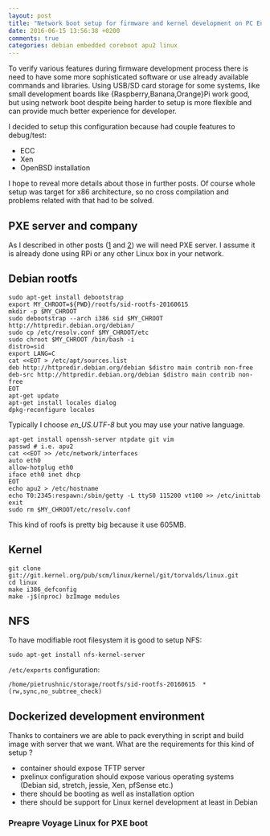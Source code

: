 ```yaml
---
layout: post
title: "Network boot setup for firmware and kernel development on PC Engines APU2"
date: 2016-06-15 13:56:38 +0200
comments: true
categories: debian embedded coreboot apu2 linux
---
```


To verify various features during firmware development process there is need to
have some more sophisticated software or use already available commands and
libraries. Using USB/SD card storage for some systems, like small development
boards like {Raspberry,Banana,Orange}Pi work good, but using network boot
despite being harder to setup is more flexible and can provide much better
experience for developer.

I decided to setup this configuration because had couple features to
debug/test:

* ECC
* Xen
* OpenBSD installation

I hope to reveal more details about those in further posts. Of course whole
setup was target for x86 architecture, so no cross compilation and problems
related with that had to be solved.

## PXE server and company

As I described in other posts ([1](2016/03/12/pxe-server-with-raspberry-pi-1/)
and [2](http://blog.3mdeb.com/2016/03/26/pc-engines-apu2-debian-installation/))
we will need PXE server. I assume it is already done using RPi or any other
Linux box in your network.

## Debian rootfs

```
sudo apt-get install debootstrap
export MY_CHROOT=${PWD}/rootfs/sid-rootfs-20160615
mkdir -p $MY_CHROOT
sudo debootstrap --arch i386 sid $MY_CHROOT http://httpredir.debian.org/debian/
sudo cp /etc/resolv.conf $MY_CHROOT/etc
sudo chroot $MY_CHROOT /bin/bash -i
distro=sid
export LANG=C
cat <<EOT > /etc/apt/sources.list
deb http://httpredir.debian.org/debian $distro main contrib non-free
deb-src http://httpredir.debian.org/debian $distro main contrib non-free
EOT
apt-get update
apt-get install locales dialog
dpkg-reconfigure locales
```

Typically I choose *en_US.UTF-8* but you may use your native language.

```
apt-get install openssh-server ntpdate git vim
passwd # i.e. apu2
cat <<EOT >> /etc/network/interfaces
auto eth0
allow-hotplug eth0
iface eth0 inet dhcp
EOT
echo apu2 > /etc/hostname
echo T0:2345:respawn:/sbin/getty -L ttyS0 115200 vt100 >> /etc/inittab
exit
sudo rm $MY_CHROOT/etc/resolv.conf
```

This kind of roofs is pretty big because it use 605MB.

## Kernel

```
git clone git://git.kernel.org/pub/scm/linux/kernel/git/torvalds/linux.git
cd linux
make i386_defconfig
make -j$(nproc) bzImage modules
```

## NFS

To have modifiable root filesystem it is good to setup NFS:

```
sudo apt-get install nfs-kernel-server
```

`/etc/exports` configuration:

```
/home/pietrushnic/storage/rootfs/sid-rootfs-20160615  *(rw,sync,no_subtree_check)
```

## Dockerized development environment

Thanks to containers we are able to pack everything in script and build image
with server that we want. What are the requirements for this kind of setup ?

* container should expose TFTP server
* pxelinux configuration should expose various operating systems (Debian sid,
  stretch, jessie, Xen, pfSense etc.)
* there should be booting as well as installation option
* there should be support for Linux kernel development at least in Debian

### Preapre Voyage Linux for PXE boot




